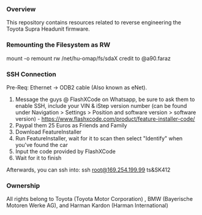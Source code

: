 ### Overview
This repository contains resources related to reverse engineering the Toyota Supra Headunit firmware.
### Remounting the Filesystem as RW
mount -o remount rw /net/hu-omap/fs/sdaX
credit to @a90.faraz
### SSH Connection
Pre-Req: Ethernet -> ODB2 cable (Also known as eNet).
1. Message the guys @ FlashXCode on Whatsapp, be sure to ask them to enable SSH, include your VIN & iStep version number (can be found under Navigation > Settings > Position and software version > software version) - https://www.flashxcode.com/product/feature-installer-code/
2. Paypal them 25 Euros as Friends and Family
3. Download FeatureInstaller
4. Run FeatureInstaller, wait for it to scan then select "Identify" when you've found the car
5. Input the code provided by FlashXCode
6. Wait for it to finish

Afterwards, you can ssh into:
ssh root@169.254.199.99
ts&SK412

### Ownership
All rights belong to Toyota (Toyota Motor Corporation) , BMW (Bayerische Motoren Werke AG), and Harman Kardon (Harman International)
